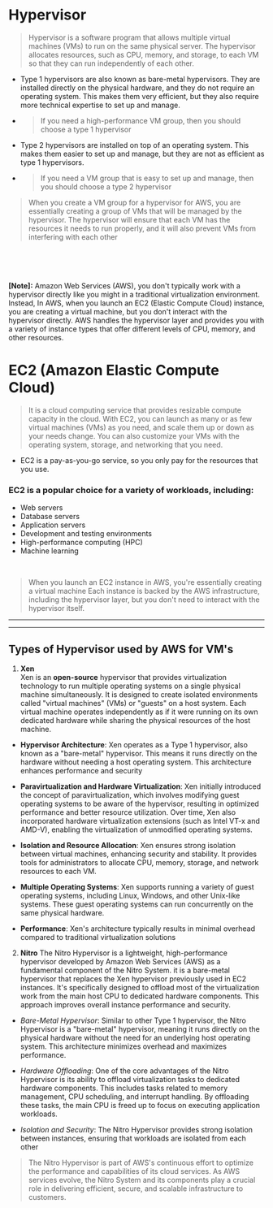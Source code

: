# Hypervisor

> Hypervisor is a software program that allows multiple virtual machines (VMs) to run on the same physical server. The hypervisor allocates resources, such as CPU, memory, and storage, to each VM so that they can run independently of each other.

* Type 1 hypervisors are also known as bare-metal hypervisors. They are installed directly on the physical hardware, and they do not require an operating system. This makes them very efficient, but they also require more technical expertise to set up and manage.
* > If you need a high-performance VM group, then you should choose a type 1 hypervisor
* Type 2 hypervisors are installed on top of an operating system. This makes them easier to set up and manage, but they are not as efficient as type 1 hypervisors.
* > If you need a VM group that is easy to set up and manage, then you should choose a type 2 hypervisor

> When you create a VM group for a hypervisor for AWS, you are essentially creating a group of VMs that will be managed by the hypervisor. The hypervisor will ensure that each VM has the resources it needs to run properly, and it will also prevent VMs from interfering with each other

<br/>
<br/>
<br/>

__[Note]:__ Amazon Web Services (AWS), you don't typically work with a hypervisor directly like you might in a traditional virtualization environment. Instead, In AWS, when you launch an EC2 (Elastic Compute Cloud) instance, you are creating a virtual machine, but you don't interact with the hypervisor directly. AWS handles the hypervisor layer and provides you with a variety of instance types that offer different levels of CPU, memory, and other resources.

# EC2 (Amazon Elastic Compute Cloud)

> It is a cloud computing service that provides resizable compute capacity in the cloud. With EC2, you can launch as many or as few virtual machines (VMs) as you need, and scale them up or down as your needs change. You can also customize your VMs with the operating system, storage, and networking that you need.
* EC2 is a pay-as-you-go service, so you only pay for the resources that you use.

### EC2 is a popular choice for a variety of workloads, including:
* Web servers
* Database servers
* Application servers
* Development and testing environments
* High-performance computing (HPC)
* Machine learning

<br/>

> When you launch an EC2 instance in AWS, you're essentially creating a virtual machine
> Each instance is backed by the AWS infrastructure, including the hypervisor layer, but you don't need to interact with the hypervisor itself.

<hr/>
<hr/>

## Types of Hypervisor used by AWS for VM's

1. __Xen__  
Xen is an __open-source__ hypervisor that provides virtualization technology to run multiple operating systems on a single physical machine simultaneously. It is designed to create isolated environments called "virtual machines" (VMs) or "guests" on a host system. Each virtual machine operates independently as if it were running on its own dedicated hardware while sharing the physical resources of the host machine.

* __Hypervisor Architecture__: Xen operates as a Type 1 hypervisor, also known as a "bare-metal" hypervisor. This means it runs directly on the hardware without needing a host operating system. This architecture enhances performance and security

* __Paravirtualization and Hardware Virtualization__: Xen initially introduced the concept of paravirtualization, which involves modifying guest operating systems to be aware of the hypervisor, resulting in optimized performance and better resource utilization. Over time, Xen also incorporated hardware virtualization extensions (such as Intel VT-x and AMD-V), enabling the virtualization of unmodified operating systems.

* __Isolation and Resource Allocation__: Xen ensures strong isolation between virtual machines, enhancing security and stability. It provides tools for administrators to allocate CPU, memory, storage, and network resources to each VM.

* __Multiple Operating Systems__: Xen supports running a variety of guest operating systems, including Linux, Windows, and other Unix-like systems. These guest operating systems can run concurrently on the same physical hardware.

* __Performance__: Xen's architecture typically results in minimal overhead compared to traditional virtualization solutions

2. __Nitro__
The Nitro Hypervisor is a lightweight, high-performance hypervisor developed by Amazon Web Services (AWS) as a fundamental component of the Nitro System. it is a bare-metal hypervisor that replaces the Xen hypervisor previously used in EC2 instances. It's specifically designed to offload most of the virtualization work from the main host CPU to dedicated hardware components. This approach improves overall instance performance and security.

* _Bare-Metal Hypervisor_: Similar to other Type 1 hypervisor, the Nitro Hypervisor is a "bare-metal" hypervisor, meaning it runs directly on the physical hardware without the need for an underlying host operating system. This architecture minimizes overhead and maximizes performance.

* _Hardware Offloading_: One of the core advantages of the Nitro Hypervisor is its ability to offload virtualization tasks to dedicated hardware components. This includes tasks related to memory management, CPU scheduling, and interrupt handling. By offloading these tasks, the main CPU is freed up to focus on executing application workloads.

* _Isolation and Security_: The Nitro Hypervisor provides strong isolation between instances, ensuring that workloads are isolated from each other

> The Nitro Hypervisor is part of AWS's continuous effort to optimize the performance and capabilities of its cloud services. As AWS services evolve, the Nitro System and its components play a crucial role in delivering efficient, secure, and scalable infrastructure to customers.

